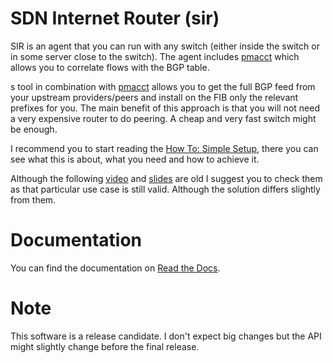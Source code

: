 SDN Internet Router (sir)
=========================

SIR is an agent that you can run with any switch (either inside the switch or in some server close to the switch). The agent includes [pmacct](http://www.pmacct.net/) which allows you to correlate flows with the BGP table.


s tool in combination with [pmacct](http://www.pmacct.net/) allows you to get the full BGP feed from your upstream providers/peers and install on the FIB only the relevant prefixes for you. The main benefit of this approach is that you will not need a very expensive router to do peering. A cheap and very fast switch might be enough.



I recommend you to start reading the [How To: Simple Setup](http://sdn-internet-router-sir.readthedocs.org/en/latest/how_to_simple/index.html), there you can see what this is about, what you need and how to achieve it.

Although the following [video](http://youtu.be/o1njanXhQqM?list=PLXSSXAe33jI2IIWtfnnEj5J7B7KoixKCe) and [slides](docs/_static/SDN_Internet_Router-sir-Nov14.pdf) are old I suggest you to check them as that particular use case is still valid. Although the solution differs slightly from them.

Documentation
=============

You can find the documentation on [Read the Docs](http://sdn-internet-router-sir.readthedocs.org/en/latest/).


Note
====

This software is a release candidate. I don't expect big changes but the API might slightly change before the final release.
